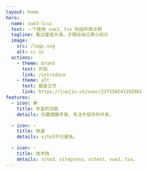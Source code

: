 ```yaml
---
layout: home
hero:
  name: vue3-lcui
  text: 一个使用 vue3、tsx 的组件库示例
  tagline: 看过星辰大海，才明白自己渺小如沙
  image:
    src: /logo.svg
    alt: cc ui
  actions:
    - theme: brand
      text: 开始
      link: /introduce
    - theme: alt
      text: 掘金主页
      link: https://juejin.cn/user/237150241292861
features:
  - icon: 🛠️
    title: 丰富的功能
    details: 内置微脚手架，专注于组件的开发。

  - icon: ⚡️
    title: 快速
    details: vite3不只是快。

  - icon: 💡
    title: 技术栈
    details: vite3、vitepress、vitest、vue3、tsx。
---
```

